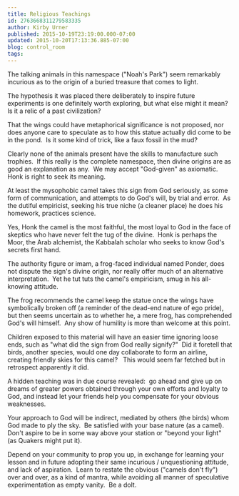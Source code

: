 ```yaml
---
title: Religious Teachings
id: 2763668311279583335
author: Kirby Urner
published: 2015-10-19T23:19:00.000-07:00
updated: 2015-10-20T17:13:36.885-07:00
blog: control_room
tags: 
---
```


The talking animals in this namespace ("Noah's Park") seem remarkably incurious as to the origin of a buried treasure that comes to light.

The hypothesis it was placed there deliberately to inspire future experiments is one definitely worth exploring, but what else might it mean?  Is it a relic of a past civilization?

That the wings could have metaphorical significance is not proposed, nor does anyone care to speculate as to how this statue actually did come to be in the pond.  Is it some kind of trick, like a faux fossil in the mud?

Clearly none of the animals present have the skills to manufacture such trophies.  If this really is the complete namespace, then divine origins are as good an explanation as any.  We may accept "God-given" as axiomatic. Honk is right to seek its meaning.

At least the mysophobic camel takes this sign from God seriously, as some form of communication, and attempts to do God's will, by trial and error.  As the dutiful empiricist, seeking his true niche (a cleaner place) he does his homework, practices science.

Yes, Honk the camel is the most faithful, the most loyal to God in the face of skeptics who have never felt the tug of the divine.  Honk is perhaps the Moor, the Arab alchemist, the Kabbalah scholar who seeks to know God's secrets first hand.

The authority figure or imam, a frog-faced individual named Ponder, does not dispute the sign's divine origin, nor really offer much of an alternative interpretation.  Yet he tut tuts the camel's empiricism, smug in his all-knowing attitude.

The frog recommends the camel keep the statue once the wings have symbolically broken off (a reminder of the dead-end nature of ego pride), but then seems uncertain as to whether he, a mere frog, has comprehended God's will himself.  Any show of humility is more than welcome at this point.

Children exposed to this material will have an easier time ignoring loose ends, such as "what did the sign from God really signify?"  Did it foretell that birds, another species, would one day collaborate to form an airline, creating friendly skies for this camel?   This would seem far fetched but in retrospect apparently it did.

A hidden teaching was in due course revealed:  go ahead and give up on dreams of greater powers obtained through your own efforts and loyalty to God, and instead let your friends help you compensate for your obvious weaknesses.

Your approach to God will be indirect, mediated by others (the birds) whom God made to ply the sky.  Be satisfied with your base nature (as a camel).  Don't aspire to be in some way above your station or "beyond your light" (as Quakers might put it).

Depend on your community to prop you up, in exchange for learning your lesson and in future adopting their same incurious / unquestioning attitude, and lack of aspiration.  Learn to restate the obvious ("camels don't fly") over and over, as a kind of mantra, while avoiding all manner of speculative experimentation as empty vanity.  Be a dolt.